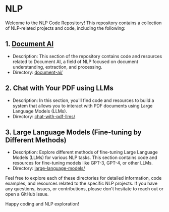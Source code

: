 # NLP 

Welcome to the NLP Code Repository! This repository contains a collection of NLP-related projects and code, including the following:

## 1. [Document AI](document_ai/)

- Description: This section of the repository contains code and resources related to Document AI, a field of NLP focused on document understanding, extraction, and processing.
- Directory: [document-ai/](document_ai/)

## 2. Chat with Your PDF using LLMs

- Description: In this section, you'll find code and resources to build a system that allows you to interact with PDF documents using Large Language Models (LLMs).
- Directory: [chat-with-pdf-llms/](pdf_chat/)

## 3. Large Language Models (Fine-tuning by Different Methods)

- Description: Explore different methods of fine-tuning Large Language Models (LLMs) for various NLP tasks. This section contains code and resources for fine-tuning models like GPT-3, GPT-4, or other LLMs.
- Directory: [large-language-models/](LLM/Fine-tune_LLMs)

Feel free to explore each of these directories for detailed information, code examples, and resources related to the specific NLP projects. If you have any questions, issues, or contributions, please don't hesitate to reach out or open a GitHub issue.

Happy coding and NLP exploration!
